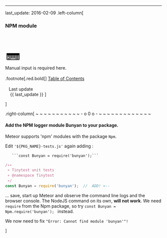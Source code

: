 ---
last_update: 2016-02-09
 .left-column[
  ### NPM module
  <br /><br /><div class='input_type_indicator'><img src='./fragments/typer.png' /><br />Manual input is required here.</div><br />
.footnote[.red.bold[] [
Table of Contents](./toc.html)
<br />
<br />&nbsp; &nbsp;Last update
<br />&nbsp; &nbsp; {{ last_update  }}
]
<!-- H -->]
.right-column[
~ ~ ~ ~ ~ ~ ~ ~ ~ ~ ~ - o 0 o - ~ ~ ~ ~ ~ ~ ~ ~ ~ ~ ~ ~ ~

#### Add the NPM logger module Bunyan to your package.

Meteor supports 'npm' modules with the package ```Npm```.

Edit ```'${PKG_NAME}-tests.js'``` again adding :

       ```const Bunyan = require('bunyan');```

```javascript
/∗∗
 ∗ Tinytest unit tests
 ∗ @namespace Tinytest
 ∗/
const Bunyan = require('bunyan');  //  ADD! <--
```

... save, start up Meteor and observe the command line logs and the browser console. The NodeJS command on its own, **will not work**. We need ```require``` from the Npm package, so try ```const Bunyan = Npm.require('bunyan'); ```  instead.

We now need to fix ```"Error: Cannot find module 'bunyan'"!```



<!-- B -->]
